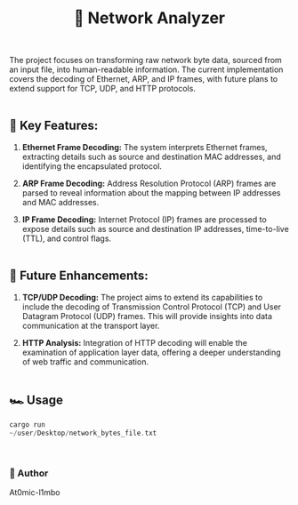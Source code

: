 <h1 align="center">🚧 Network Analyzer</h1><br/>


The project focuses on transforming raw network byte data, sourced from an input file, into human-readable information. The current implementation covers the decoding of Ethernet, ARP, and IP frames, with future plans to extend support for TCP, UDP, and HTTP protocols.
<br/><br/>

## 🔑 Key Features:

1. **Ethernet Frame Decoding:** The system interprets Ethernet frames, extracting details such as source and destination MAC addresses, and identifying the encapsulated protocol.

2. **ARP Frame Decoding:** Address Resolution Protocol (ARP) frames are parsed to reveal information about the mapping between IP addresses and MAC addresses.

3. **IP Frame Decoding:** Internet Protocol (IP) frames are processed to expose details such as source and destination IP addresses, time-to-live (TTL), and control flags.<br/><br/>


## 🔮 Future Enhancements:

1. **TCP/UDP Decoding:** The project aims to extend its capabilities to include the decoding of Transmission Control Protocol (TCP) and User Datagram Protocol (UDP) frames. This will provide insights into data communication at the transport layer.

2. **HTTP Analysis:** Integration of HTTP decoding will enable the examination of application layer data, offering a deeper understanding of web traffic and communication.<br/><br/>


## 🏎️ Usage

```rust
cargo run
~/user/Desktop/network_bytes_file.txt

```
<br/>

<h3>🦄 Author</h3>
<p>At0mic-l1mbo</p>
